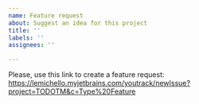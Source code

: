 ```yaml
---
name: Feature request
about: Suggest an idea for this project
title: ''
labels: ''
assignees: ''

---
```


Please, use this link to create a feature request: 
https://lemichello.myjetbrains.com/youtrack/newIssue?project=TODOTM&c=Type%20Feature
